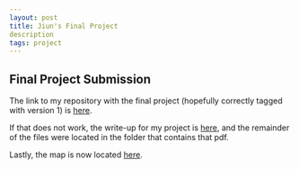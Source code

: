 ```yaml
---
layout: post
title: Jiun's Final Project
description
tags: project
---
```

## Final Project Submission ##

The link to my repository with the final project (hopefully correctly tagged with version 1) is [here](https://github.com/bwelsh/project4701/releases/tag/v1.0).

If that does not work, the write-up for my project is [here](https://github.com/bwelsh/project4701/blob/gh-pages/assets/project/bw2434_project_write-up.pdf), and the remainder of the files were located in the folder that contains that pdf.

Lastly, the map is now located [here](http://bwelsh.github.io/project4701/assets/project/d3worldmap.html).


